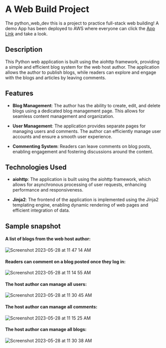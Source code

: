 # A Web Build Project

The python_web_dev this is a project to practice full-stack web building! A demo App has been deployed to AWS where everyone can click the [App Link]([https://pure-gorge-05438.herokuapp.com/](http://ec2-54-90-211-153.compute-1.amazonaws.com:8080/)) and take a look.

## Description
This Python web application is built using the aiohttp framework, providing a simple and efficient blog system for the web host author. The application allows the author to publish blogs, while readers can explore and engage with the blogs and articles by leaving comments.

## Features

- **Blog Management**: The author has the ability to create, edit, and delete blogs using a dedicated blog management page. This allows for seamless content management and organization.

- **User Management**: The application provides separate pages for managing users and comments. The author can efficiently manage user accounts and ensure a smooth user experience.

- **Commenting System**: Readers can leave comments on blog posts, enabling engagement and fostering discussions around the content.

## Technologies Used

- **aiohttp**: The application is built using the aiohttp framework, which allows for asynchronous processing of user requests, enhancing performance and responsiveness.

- **Jinja2**: The frontend of the application is implemented using the Jinja2 templating engine, enabling dynamic rendering of web pages and efficient integration of data.


## Sample snapshot
#### A list of blogs from the web host author:
![Screenshot 2023-05-28 at 11 47 14 AM](https://github.com/ZihaoLiu0927/python_web_dev/assets/66043240/de18b750-4e39-4b5d-ae43-fd291c64ce73)
#### Readers can comment on a blog posted once they log in:
![Screenshot 2023-05-28 at 11 14 55 AM](https://github.com/ZihaoLiu0927/python_web_dev/assets/66043240/6723dd0e-8d37-4b90-a91a-ffaacdf4ef16)
#### The host author can manage all users:
![Screenshot 2023-05-28 at 11 30 45 AM](https://github.com/ZihaoLiu0927/python_web_dev/assets/66043240/e82fb62b-ac12-40bb-8b70-14db42f9aa1a)
#### The host author can manage all comments:
![Screenshot 2023-05-28 at 11 15 25 AM](https://github.com/ZihaoLiu0927/python_web_dev/assets/66043240/ef8e47df-e5d3-4de4-8bc2-952bb1c1fbe9)
#### The host author can manage all blogs:
![Screenshot 2023-05-28 at 11 30 38 AM](https://github.com/ZihaoLiu0927/python_web_dev/assets/66043240/40163189-ff03-4b34-a5b7-e314ce8f0c97)
